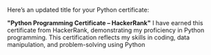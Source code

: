 Here’s an updated title for your Python certificate:

**"Python Programming Certificate – HackerRank"**
I have earned this certificate from HackerRank, demonstrating my proficiency in Python programming. 
This certification reflects my skills in coding, data manipulation, and problem-solving using Python
